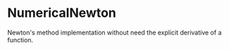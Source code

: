 # NumericalNewton
Newton's method implementation without need the explicit derivative of a function.
